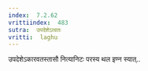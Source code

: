 ```yaml
---
index:  7.2.62
vrittiindex:  483
sutra:  उपदेशेऽत्वतः
vritti:  laghu 
---
```


उपदेशेऽकारवतस्तासौ नित्यानिटः परस्य थल इण्न स्यात्..

